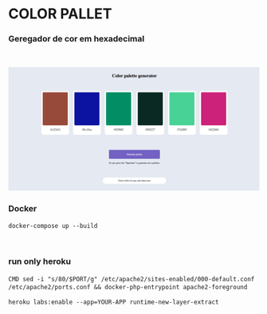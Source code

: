 # COLOR PALLET

### Geregador de cor em hexadecimal

<br>

![Color pallet](https://github.com/erickferreir4/color_pallet/blob/master/app/assets/imgs/color_pallet.png?raw=true)


### Docker

```
docker-compose up --build
```
<br>

### run only heroku 
```
CMD sed -i "s/80/$PORT/g" /etc/apache2/sites-enabled/000-default.conf /etc/apache2/ports.conf && docker-php-entrypoint apache2-foreground
```

```
heroku labs:enable --app=YOUR-APP runtime-new-layer-extract
```
